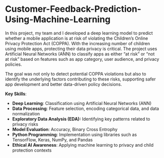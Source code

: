 # Customer-Feedback-Prediction-Using-Machine-Learning

In this project, my team and I developed a deep learning model to predict whether a mobile application is at risk of violating the Children’s Online Privacy Protection Act (COPPA). With the increasing number of children using mobile apps, protecting their data privacy is critical. The project uses Artificial Neural Networks (ANN) to classify apps as either “at risk” or “not at risk” based on features such as app category, user audience, and privacy policies.

The goal was not only to detect potential COPPA violations but also to identify the underlying factors contributing to these risks, supporting safer app development and better data-driven policy decisions.

**Key Skills**:

* **Deep Learning**: Classification using Artificial Neural Networks (ANN)
* **Data Processing**: Feature selection, encoding categorical data, and data normalization
* **Exploratory Data Analysis (EDA):** Identifying key patterns related to privacy risks
* **Model Evaluation**: Accuracy, Binary Cross Entrophy
* **Python Programming**: Implementation using libraries such as TensorFlow, Keras, NumPy, and Pandas
* **Ethical AI Awareness**: Applying machine learning to privacy and child protection contexts
